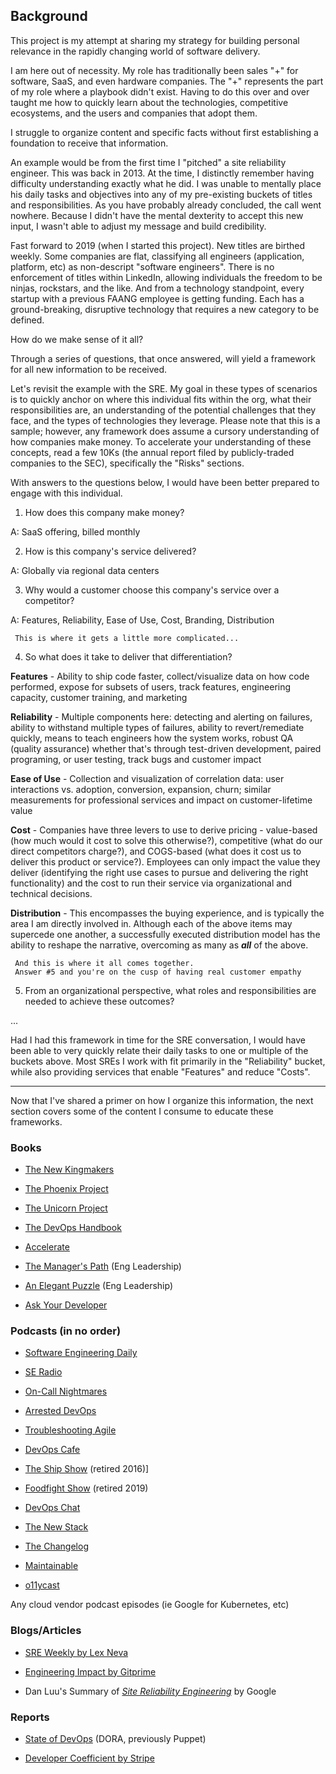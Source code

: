 ## **Background**

This project is my attempt at sharing my strategy for building personal relevance in the rapidly changing world of software delivery. 

I am here out of necessity. My role has traditionally been sales "+" for software, SaaS, and even hardware companies. The "+" represents the part of my role where a playbook didn't exist. Having to do this over and over taught me how to quickly learn about the technologies, competitive ecosystems, and the users and companies that adopt them.

I struggle to organize content and specific facts without first establishing a foundation to receive that information. 

An example would be from the first time I "pitched" a site reliability engineer. This was back in 2013. At the time, I distinctly remember having difficulty understanding exactly what he did. I was unable to mentally place his daily tasks and objectives into any of my pre-existing buckets of titles and responsibilities. As you have probably already concluded, the call went nowhere. Because I didn't have the mental dexterity to accept this new input, I wasn't able to adjust my message and build credibility. 

Fast forward to 2019 (when I started this project). New titles are birthed weekly. Some companies are flat, classifying all engineers (application, platform, etc) as non-descript "software engineers". There is no enforcement of titles within LinkedIn, allowing individuals the freedom to be ninjas, rockstars, and the like. And from a technology standpoint, every startup with a previous FAANG employee is getting funding. Each has a ground-breaking, disruptive technology that requires a new category to be defined.

How do we make sense of it all?

Through a series of questions, that once answered, will yield a framework for all new information to be received. 

Let's revisit the example with the SRE. My goal in these types of scenarios is to quickly anchor on where this individual fits within the org, what their responsibilities are, an understanding of the potential challenges that they face, and the types of technologies they leverage. Please note that this is a sample; however, any framework does assume a cursory understanding of how companies make money. To accelerate your understanding of these concepts, read a few 10Ks (the annual report filed by publicly-traded companies to the SEC), specifically the "Risks" sections.

With answers to the questions below, I would have been better prepared to engage with this individual. 

1. How does this company make money?

A: SaaS offering, billed monthly

2. How is this company's service delivered?

A: Globally via regional data centers

3. Why would a customer choose this company's service over a competitor?

A: Features, Reliability, Ease of Use, Cost, Branding, Distribution

     This is where it gets a little more complicated...

4. So what does it take to deliver that differentiation?

**Features** - Ability to ship code faster, collect/visualize data on how code performed, expose for subsets of users, track features, engineering capacity, customer training, and marketing

**Reliability** - Multiple components here: detecting and alerting on failures, ability to withstand multiple types of failures, ability to revert/remediate quickly, means to teach engineers how the system works, robust QA (quality assurance) whether that's through test-driven development, paired programing, or user testing, track bugs and customer impact

**Ease of Use** - Collection and visualization of correlation data: user interactions vs. adoption, conversion, expansion, churn; similar measurements for professional services and impact on customer-lifetime value

**Cost** - Companies have three levers to use to derive pricing - value-based (how much would it cost to solve this otherwise?), competitive (what do our direct competitors charge?), and COGS-based (what does it cost us to deliver this product or service?). Employees can only impact the value they deliver (identifying the right use cases to pursue and delivering the right functionality) and the cost to run their service via organizational and technical decisions.  

**Distribution** - This encompasses the buying experience, and is typically the area I am directly involved in. Although each of the above items may supercede one another, a successfully executed distribution model has the ability to reshape the narrative, overcoming as many as ***all*** of the above.

     And this is where it all comes together. 
     Answer #5 and you're on the cusp of having real customer empathy 
                    
5. From an organizational perspective, what roles and responsibilities are needed to achieve these outcomes?

...


Had I had this framework in time for the SRE conversation, I would have been able to very quickly relate their daily tasks to one or multiple of the buckets above. Most SREs I work with fit primarily in the "Reliability" bucket, while also providing services that enable "Features" and reduce "Costs".

------

Now that I've shared a primer on how I organize this information, the next section covers some of the content I consume to educate these frameworks.

### __Books__

- [The New Kingmakers](https://thenewkingmakers.com/)

- [The Phoenix Project](https://itrevolution.com/book/the-phoenix-project/)

- [The Unicorn Project](https://itrevolution.com/book/the-unicorn-project/)

- [The DevOps Handbook](https://itrevolution.com/book/the-devops-handbook/)

- [Accelerate](https://itrevolution.com/book/accelerate/)

- [The Manager's Path](http://shop.oreilly.com/product/0636920056843.do) (Eng Leadership)

- [An Elegant Puzzle](https://lethain.com/elegant-puzzle/) (Eng Leadership)

- [Ask Your Developer](https://www.askyourdeveloper.com/) 

### __Podcasts__ (in no order)

- [Software Engineering Daily](https://softwareengineeringdaily.com/)

- [SE Radio](https://www.se-radio.net/)

- [On-Call Nightmares](https://dev.to/oncallnightmares)

- [Arrested DevOps](https://www.arresteddevops.com/)

- [Troubleshooting Agile](https://www.troubleshootingagile.com/)

- [DevOps Cafe](http://devopscafe.org/)

- [The Ship Show](http://theshipshow.com/) (retired 2016)]

- [Foodfight Show](http://foodfightshow.org/) (retired 2019)

- [DevOps Chat](https://devops.com/category/devops-chat/)

- [The New Stack](https://thenewstack.io/podcasts/)

- [The Changelog](https://changelog.com/podcast)

- [Maintainable](https://maintainable.fm/)

- [o11ycast](https://www.heavybit.com/library/podcasts/o11ycast/)

Any cloud vendor podcast episodes (ie Google for Kubernetes, etc)

### __Blogs/Articles__

- [SRE Weekly by Lex Neva](http://sreweekly.com/)

- [Engineering Impact by Gitprime](https://www.gitprime.com/engineering-impact/)

- Dan Luu's Summary of _[Site Reliability Engineering](https://danluu.com/google-sre-book/)_ by Google

### __Reports__

- [State of DevOps](https://services.google.com/fh/files/misc/state-of-devops-2019.pdf) (DORA, previously Puppet)

- [Developer Coefficient by Stripe](https://stripe.com/reports/developer-coefficient-2018)


